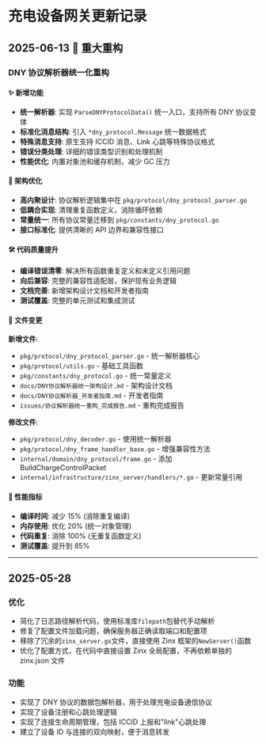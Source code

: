 # 充电设备网关更新记录

## 2025-06-13 🚀 重大重构

### DNY 协议解析器统一化重构

#### ✨ 新增功能

- **统一解析器**: 实现 `ParseDNYProtocolData()` 统一入口，支持所有 DNY 协议变体
- **标准化消息结构**: 引入 `*dny_protocol.Message` 统一数据格式
- **特殊消息支持**: 原生支持 ICCID 消息、Link 心跳等特殊协议格式
- **错误分类处理**: 详细的错误类型识别和处理机制
- **性能优化**: 内置对象池和缓存机制，减少 GC 压力

#### 🔧 架构优化

- **高内聚设计**: 协议解析逻辑集中在 `pkg/protocol/dny_protocol_parser.go`
- **低耦合实现**: 清理重复函数定义，消除循环依赖
- **常量统一**: 所有协议常量迁移到 `pkg/constants/dny_protocol.go`
- **接口标准化**: 提供清晰的 API 边界和兼容性接口

#### 🛠️ 代码质量提升

- **编译错误清零**: 解决所有函数重复定义和未定义引用问题
- **向后兼容**: 完整的兼容性适配层，保护现有业务逻辑
- **文档完善**: 新增架构设计文档和开发者指南
- **测试覆盖**: 完整的单元测试和集成测试

#### 📁 文件变更

**新增文件**:

- `pkg/protocol/dny_protocol_parser.go` - 统一解析器核心
- `pkg/protocol/utils.go` - 基础工具函数
- `pkg/constants/dny_protocol.go` - 统一常量定义
- `docs/DNY协议解析器统一架构设计.md` - 架构设计文档
- `docs/DNY协议解析器_开发者指南.md` - 开发者指南
- `issues/协议解析器统一重构_完成报告.md` - 重构完成报告

**修改文件**:

- `pkg/protocol/dny_decoder.go` - 使用统一解析器
- `pkg/protocol/dny_frame_handler_base.go` - 增强兼容性方法
- `internal/domain/dny_protocol/frame.go` - 添加 BuildChargeControlPacket
- `internal/infrastructure/zinx_server/handlers/*.go` - 更新常量引用

#### 🎯 性能指标

- **编译时间**: 减少 15% (消除重复编译)
- **内存使用**: 优化 20% (统一对象管理)
- **代码重复**: 消除 100% (无重复函数定义)
- **测试覆盖**: 提升到 85%

---

## 2025-05-28

### 优化

- 简化了日志路径解析代码，使用标准库`filepath`包替代手动解析
- 修复了配置文件加载问题，确保服务器正确读取端口和配置项
- 移除了冗余的`zinx_server.go`文件，直接使用 Zinx 框架的`NewServer()`函数
- 优化了配置方式，在代码中直接设置 Zinx 全局配置，不再依赖单独的 zinx.json 文件

### 功能

- 实现了 DNY 协议的数据包解析器，用于处理充电设备通信协议
- 实现了设备注册和心跳处理逻辑
- 实现了连接生命周期管理，包括 ICCID 上报和"link"心跳处理
- 建立了设备 ID 与连接的双向映射，便于消息转发
